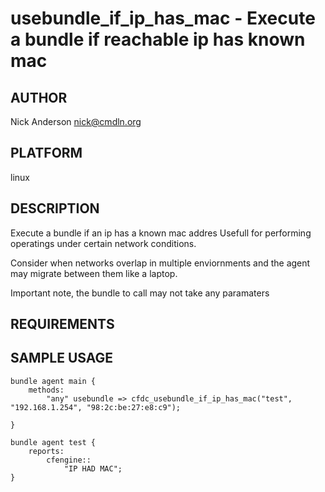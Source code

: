 # usebundle_if_ip_has_mac - Execute a bundle if reachable ip has known mac 
## AUTHOR
Nick Anderson <nick@cmdln.org>

## PLATFORM
linux

## DESCRIPTION
Execute a bundle if an ip has a known mac addres
Usefull for performing operatings under certain network conditions.

Consider when networks overlap in multiple enviornments and the agent may
migrate between them like a laptop.

Important note, the bundle to call may not take any paramaters

## REQUIREMENTS

## SAMPLE USAGE

    bundle agent main {
        methods:
            "any" usebundle => cfdc_usebundle_if_ip_has_mac("test", "192.168.1.254", "98:2c:be:27:e8:c9");

    }

    bundle agent test {
        reports:
            cfengine::
                "IP HAD MAC";
    }

